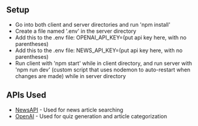 ## Setup

- Go into both client and server directories and run 'npm install'
- Create a file named '.env' in the server directory
- Add this to the .env file: OPENAI_API_KEY=(put api key here, with no parentheses)
- Add this to the .env file: NEWS_API_KEY=(put api key here, with no parentheses)
- Run client with 'npm start' while in client directory, and run server with 'npm run dev' (custom script that uses nodemon to auto-restart when changes are made) while in server directory

## APIs Used

- [NewsAPI](https://newsapi.org/) - Used for news article searching
- [OpenAI](openai.com) - Used for quiz generation and article categorization
